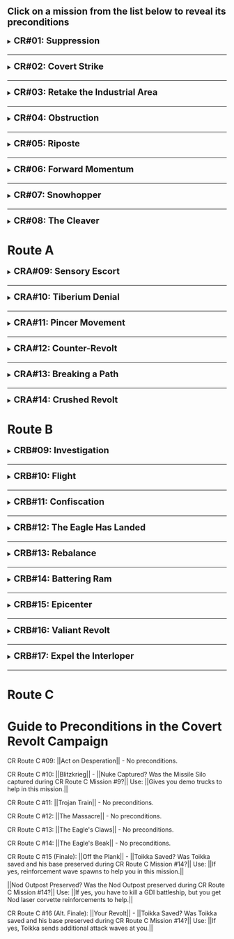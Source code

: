 <h2>Click on a mission from the list below to reveal its preconditions</h2>

<details id="cr01" style="margin-bottom: 20px">
<summary><p style="font-size:20px;display:inline;font-weight:bold;cursor:pointer">CR#01: Suppression</summary>

### Preconditions Unlocked In This Mission:
* Destroy the church in the town at the east side of the map, near the Communication Center that you must capture for the first objective. 
	* Unlocks the precondition **Church #1 Destroyed?** in [CR#02](#cr02).

### Preconditions Used In This Mission:
* None.

</details>

* * *

<details id="cr02" style="margin-bottom: 20px">
<summary><p style="font-size:20px;display:inline;font-weight:bold;cursor:pointer">CR#02: Covert Strike</summary>

### Preconditions Unlocked In This Mission:
* Destroy the church at the south side of the map with the precondition **Church #1 Destroyed?** enabled. 
	* Unlocks the precondition **Church #2 Destroyed?** in [CR#03](#cr03).

### Preconditions Used In This Mission:
* **Church #1 Destroyed?** - Whether the church in the civilian village was destroyed in [CR#01](#cr01).
	* Effect: The priest at the church betrays you, unleashing two attack dogs at you when you approach the church. Required to unlock Route C.

</details>

* * *
   
<details id="cr03" style="margin-bottom: 20px">
<summary><p style="font-size:20px;display:inline;font-weight:bold;cursor:pointer">CR#03: Retake the Industrial Area</summary>

### Preconditions Unlocked In This Mission:
* Destroy the church at the south-east side of the map with the precondition **Church #2 Destroyed?** enabled. 
	* Unlocks the precondition **Church #3 Destroyed?** in [CR#04](#cr04) and [CR#05](#cr05).
* Capture and Keep the Oil Refineries at the north western part of the map. Unlocks the precondition **Oil Refineries Captured?** in [CR#05](#cr05).

### Preconditions Used In This Mission:
* **Church #2 Destroyed?** - Whether the church in the south part of the region was destroyed in [CR#02](#cr02).
	* Effect: The civilians launch an attack wave on you during the mission. Required to unlock Route C.

</details>
   
* * *

<details id="cr04" style="margin-bottom: 20px">
<summary><p style="font-size:20px;display:inline;font-weight:bold;cursor:pointer">CR#04: Obstruction</summary>

### Preconditions Unlocked In This Mission:
* None.

### Preconditions Used In This Mission:
* **Church #3 Destroyed?** - Whether the church in the civilian village was destroyed in [CR#03](#cr03).
	* Effect: The civilians launch an attack on your forces when you come near a civilian hub located to the west of the final objective.

</details>
   
* * *

<details id="cr05" style="margin-bottom: 20px">
<summary><p style="font-size:20px;display:inline;font-weight:bold;cursor:pointer">CR#05: Riposte</summary>

### Preconditions Unlocked In This Mission:
* Destroy the 3 remaining churches found on this map at the south, southeast and north positions with the **Church #3 Destroyed?** precondition enabled. 
	* Unlocks the precondition **All Churches Destroyed?** in [CR#06](#cr06) and [CR#07](#cr07).

### Preconditions Used In This Mission:
* **Church #3 Destroyed?** - Whether the church in the civilian village was destroyed in [CR#03](#cr03).
	* Effect: The civilians periodically spawn hostile militia forces and attack your forces and base. Required to unlock Route C.
* **Oil Refineries Captured** - Whether the northwestern Oil Refineries were captured and preserved during [CR#03](#cr03).
	* Effect: Grants 3000 additional credits some time after getting an MCV.

</details>
   
* * *

<details id="cr06" style="margin-bottom: 20px">
<summary><p style="font-size:20px;display:inline;font-weight:bold;cursor:pointer">CR#06: Forward Momentum</summary>

### Preconditions Unlocked In This Mission:
* Destroy the 3 Shore Artillery located at the north west section of the map. 
	* Unlocks the **Extra Naval Route Opened?** precondition in [CR#07](#cr07).

### Preconditions Used In This Mission:
* **All Churches Destroyed?** - Whether all 5 churches were destroyed in [CR#01](#cr01), [CR#02](#cr02), [CR#03](#cr03) and [CR#05](#cr05).
	* Effect: The civilians sabotage the bridge connecting to the east island from the south. The player and the civilians are hostile to each other.

</details>
   
* * *

<details id="cr07" style="margin-bottom: 20px">
<summary><p style="font-size:20px;display:inline;font-weight:bold;cursor:pointer">CR#07: Snowhopper</summary>

### Preconditions Unlocked In This Mission:
* Evacuate the civilians at the southern island by destroying the Shore Artillery preventing the transport from leaving. Can only be done with the **All Churches Destroyed?** precondition set to "No". Unlocks the **Civilians Evacuated?** precondition in [CR#08](#cr08).
* Kill all the civilians at the southern island and the Soviet base that accompanies them. Can only be done with the **All Churches Destroyed** set to "Yes". 
	* Unlocks the **Civilian Village Destroyed?** precondition in [CR#08](#cr08).

### Preconditions Used In This Mission:
* **Extra Naval Route Opened?** - Whether the 3 Shore Artillery were destroyed at [CR#06](#cr06).
	* Effect: Spawns an additional GDI reinforcements of 3 Frigates and 2 Gunboats some time after reaching the second main island. 
* **All Churches Destroyed?** - Whether all 5 churches were destroyed in [CR#01](#cr01), [CR#02](#cr02), [CR#03](#cr03) and [CR#05](#cr05).
	* Effect: The civilians become allies with the Soviets, assisting them in creating a base at the southern island. Adds a new mandatory objective to destroy the new southern Soviet base and the entire village, and adjusts some of the behaviors of the map, such as when certain reinforcements arrive.

</details>
   
* * *

<details id="cr08" style="margin-bottom: 20px">
<summary><p style="font-size:20px;display:inline;font-weight:bold;cursor:pointer">CR#08: The Cleaver</summary>

### Preconditions Unlocked In This Mission:
* None.

### Preconditions Used In This Mission:
* **Civilians Evacuated?** - Whether the civilians evacuated in [CR#07](#cr07).
	* Effect: Allows the player to investigate the outskirts of the village, which unlocks Route B.
* **Civilian Village Destroyed?** - Whether the civilian village was destroyed in [CR#07](#cr07).
	* Effect: Turns the civilian population against the player, siding with Nod and Soviet. Spawns dangerous waves of armed civilians militants that carry various firearms trying to take you down. Completing this mission with this precondition active will unlock Route C.

### Important Notes For This Mission:
* As long as **Civilian Village Destroyed?** precondition is set to "No", the player will automatically unlock Route A by beating this mission.
* This mission's preconditions are mutually exclusive. If both of the preconditions are set to "Yes", the game client will show a message to the player explaining that the mission cannot be launched using this preconditions set. The player will have to set at least one of the two preconditions to "No" to launch the mission.

</details>
   


# Route A

<details id="cra09" style="margin-bottom: 20px">
<summary><p style="font-size:20px;display:inline;font-weight:bold;cursor:pointer">CRA#09: Sensory Escort</summary>

### Preconditions Unlocked In This Mission:
* Destroy the Nod units located south of the civilian village, along the shore, freeing the GDI units from being sieged. 
	* Unlocks the **GDI Forces Freed?** precondition in [CRA#10](#cra10).

### Preconditions Used In This Mission:
* None.

</details>
   
* * *

<details id="cra10" style="margin-bottom: 20px">
<summary><p style="font-size:20px;display:inline;font-weight:bold;cursor:pointer">CRA#10: Tiberium Denial</summary>

### Preconditions Unlocked In This Mission:
* Destroy the cluster of 6 power plants located at the southeast Soviet base. 
	* Unlocks the **Power Facility Destroyed?** precondition in [CRA#12](#cra12).

### Preconditions Used In This Mission:
* **GDI Forces Freed?** - Whether the GDI forces released from the Nod siege in [CRA#09](#cra09).
	* Effect: Grants a GDI reinforcement of 2 Mammoths and 3 Grenade Launchers to the player after some time through the sea to the west.

</details>
   
* * *

<details id="cra11" style="margin-bottom: 20px">
<summary><p style="font-size:20px;display:inline;font-weight:bold;cursor:pointer">CRA#11: Pincer Movement</summary>

### Preconditions Unlocked In This Mission:
* None.

### Preconditions Used In This Mission:
* None.

</details>
   
* * *

<details id="cra12" style="margin-bottom: 20px">
<summary><p style="font-size:20px;display:inline;font-weight:bold;cursor:pointer">CRA#12: Counter-Revolt</summary>

### Preconditions Unlocked In This Mission:
* Destroy the two Nod bases on the north of the map.
	* Unlocks the **Nod City Base Destroyed?** precondition in [CRA#14](#cra14).

### Preconditions Used In This Mission:
* **Power Facility Destroyed?** - Whether the power plant cluster at the south-eastern Soviet base were destroyed in [CRA#10](#cra10).
	* Effect: Disables most of the Tesla Coils on the map.

</details>
   
* * *

<details id="cra13" style="margin-bottom: 20px">
<summary><p style="font-size:20px;display:inline;font-weight:bold;cursor:pointer">CRA#13: Breaking a Path</summary>

### Preconditions Unlocked In This Mission:
* Destroy the Soviet and Nod forces laying siege on Toikka's forces located to the south.
	* Unlocks the **Co-Commander's Forces Saved?** precondition in [CRA#14](#cra14).

### Preconditions Used In This Mission:
* None.

</details>
   
* * *

<details id="cra14" style="margin-bottom: 20px">
<summary><p style="font-size:20px;display:inline;font-weight:bold;cursor:pointer">CRA#14: Crushed Revolt</summary>

### Preconditions Unlocked In This Mission:
* None.

### Preconditions Used In This Mission:
* **Co-Commander's Forces Saved?** - Whether Toikka's forces were released from the Nod and Soviet siege in [CRA#13](#cra13).
	* Effect: Grants reinforcements of 4 Light Tanks, 4 Rangers, 6 Tank Destroyers, and an APC holding 3 Machine Gunners and 2 Rocket Soldiers after some time. 
* **Nod City Base Destroyed?** - Whether the couple Nod bases were destroyed in [CRA#12](#cra12).
	* Effect: Grants an AI controlled GDI reinforcements of 10 Mammoth Tanks, 8 Medium Tanks, 4 MLRSs, 8 Grenade Launchers, 2 Orcas and 1 A-10 to assist you in the fight. 

### Important Notes For This Mission:
* This is the finale for Route A. The ending that the player gets is based on whether the **Co-Commander's Forces Saved?** precondition is set to "Yes". 
	* If the precondition was set to "No", the player will get Ending I. Otherwise, the player will get Ending II.
* At the north side of the map, near the Metallic Nod's temple, there is a Comm. Center that can be captured. Doing so unlocks a bonus mission that will be introduced later to the campaign.

</details>
   


# Route B

<details id="crb09" style="margin-bottom: 20px">
<summary><p style="font-size:20px;display:inline;font-weight:bold;cursor:pointer">CRB#09: Investigation</summary>

### Preconditions Unlocked In This Mission:
* Infiltrate the Radar Dome inside Ivanov's base. 
	* Unlocks the **Radar Spied?** precondition in [CRB#11](#crb11).

### Preconditions Used In This Mission:
* None.

</details>
   
* * *

<details id="crb10" style="margin-bottom: 20px">
<summary><p style="font-size:20px;display:inline;font-weight:bold;cursor:pointer">CRB#10: Flight</summary>

### Preconditions Unlocked In This Mission:
* Locate the Harvester at the south east of the map and preserve it until the mission is completed.
	* Unlocks the **Ore Truck Saved?** precondition in [CRB#11](#crb11).

### Preconditions Used In This Mission:
* None.

</details>
   
* * *

<details id="crb11" style="margin-bottom: 20px">
<summary><p style="font-size:20px;display:inline;font-weight:bold;cursor:pointer">CRB#11: Confiscation</summary>

### Preconditions Unlocked In This Mission:
* Capture the Communication Center at the south-east position of the map.
	* Unlocks the **Radar Captured?** precondition in [CRB#12](#crb12).

### Preconditions Used In This Mission:
* **Radar Spied?** - Whether the Spy has infiltrated the Radar Dome at Ivanov's base in [CRB#09](#crb09).
	* Effect: Reveals key positions in all enemy bases and outposts, alongside the Soviet's War Factory and a group of 4 Oil Refineries. This occurs some time after the game starts.

* **Ore Truck Saved** - Whether the Ore Truck was found and preserved in [CRB#10](#crb10).
	* Effect: Spawns an additional Ore Truck near the starting position shortly after capturing the Ore Refinery in the outpost.

</details>
   
* * *

<details id="crb12" style="margin-bottom: 20px">
<summary><p style="font-size:20px;display:inline;font-weight:bold;cursor:pointer">CRB#12: The Eagle Has Landed</summary>

### Preconditions Unlocked In This Mission:
* None.

### Preconditions Used In This Mission:
* **Radar Captured?** - Whether the Comm. Center was captured in [CRB#11](#crb11).
	* Effect: Disables the civilians from spawning forces to attack your forces.

</details>
   
* * *

<details id="crb13" style="margin-bottom: 20px">
<summary><p style="font-size:20px;display:inline;font-weight:bold;cursor:pointer">CRB#13: Rebalance</summary>

### Preconditions Unlocked In This Mission:
* Locate the supply truck at the south-east of the map, and bring it in front of the church near GDI's starting point, a bit to the north east.
	* Unlocks the **Truck Brought To Church?** precondition in [CRB#15](#crb15).

### Preconditions Used In This Mission:
* None.

</details>
   
* * *

<details id="crb14" style="margin-bottom: 20px">
<summary><p style="font-size:20px;display:inline;font-weight:bold;cursor:pointer">CRB#14: Battering Ram</summary>

### Preconditions Unlocked In This Mission:
* Use an engineer to repair the ruined civilian villa located at the east side of the map, past the river. Then, make sure Yarvelja, which comes out of the structure as a Soviet Commando (looks like Volkov) survives until the end of the mission.
	* Unlocks the **Accept Yarvelja's Offer?** precondition in [CRB#15](3crb15).

### Preconditions Used In This Mission:
* None.

</details>
   
* * *

<details id="crb15" style="margin-bottom: 20px">
<summary><p style="font-size:20px;display:inline;font-weight:bold;cursor:pointer">CRB#15: Epicenter</summary>

### Preconditions Unlocked In This Mission:
* With the **Accept Yarvelja's Offer** precondition set to "Yes", make sure Yarvelja makes it safely to the Soviet base at the northeast position to start a ceasefire with the Soviets. Then, beat the mission without letting the ceasefire be broken (see the precondition for more information).
	* Unlocks the **Peace with Neo-Soviets?** precondition in [CRB#16](#crb16) and [CRB#17](#crb17).

* Intercept a supply truck holding chemical barrels that travels from the southeast through the Nod base to the Government base at the southwest. This truck spawns at a random time some time after the destroying the SAM Sites. 
	* Unlocks the **Chem Truck Intercepted?** precondition in [CRB#16](#crb16).

### Preconditions Used In This Mission:
* **Truck Brought To Church?**- Whether the supply truck has been brought to the church in [CRB#13](#crb13).
	* Effect: Spawns reinforcements of 4 Machine Gunners at the church at the north position of the map some time after destroying the SAM sites.

* **Accept Yarvelja's Offer?** - Whether you have liberated Yarvelja and accepted his ceasfire offer in [CRB#14](#crb14).
	* Effect: Yarvelja will travel through the northern part of the map, reaching the Soviet base at the northeast, triggering a ceasefire between your forces and the Soviets. This ceasefire can be broken by Soviet units or structure taking damage. Additionally, Nod will eventually launch an attack wave at the Soviets using GDI units. If not intercepted, this attack wave will break the ceasefire.	
	* Note: if this precondition is set to "No", the Soviets will be hostile to you and periodically send attack waves to your base. In order to win, you will have to eliminate the Soviets as well, in addition to the usual Government and Nod. If the precondition is set to "Yes", you do not have to eliminate the Soviets to win.

</details>
   
* * *

<details id="crb16" style="margin-bottom: 20px">
<summary><p style="font-size:20px;display:inline;font-weight:bold;cursor:pointer">CRB#16: Valiant Revolt</summary>

### Preconditions Unlocked In This Mission:
* Keep the City Council (Stock Exchange model) intact, and do not let 15 or more civilian buildings in the city to be destroyed the end of the mission. You may capture the City Council for yourself to generate funds, but you must keep it intact.
	* Unlocks the **City Preserved?** precondition in [CRB#17](#crb17).

### Preconditions Used In This Mission:
* **Chem Truck Intercepted?** - Whether the supply truck carrying chemical barrels has been intercepted in [CRB#15](#crb15).
	* Effect: Removes chemical warheads from the Battle Rig's attacks and halves its HP.

* **Peace with Neo-Soviets?** - Whether the ceasefire with the Soviets remained intact through the end of the [CRB#15](#crb15).
	* Effect: After a long time, the Soviets will show up with reinforcements consisting of Yarvelja, 6 Heavy Tanks, 4 Tesla Tanks, and a Soviet MCV. Those forces are under your control, allowing you to build Soviet tech.

</details>
   
* * *

<details id="crb17" style="margin-bottom: 20px">
<summary><p style="font-size:20px;display:inline;font-weight:bold;cursor:pointer">CRB#17: Expel the Interloper</summary>

### Preconditions Unlocked In This Mission:
* None.

### Preconditions Used In This Mission:
* **Peace with Neo-Soviets?** - Whether the ceasefire with the Soviets remained intact through the end of the [CRB#15](#crb15).
	* Effect: Deteremines who will be the force assisting Nod that the player must also eliminate and the reinforcements that the player gets when that force arrives. If set to "Yes", the player will have to eliminate a Government base and get reinforcements of 5 Heavy Tanks, 6 V2 Launchers, and 4 Soviet Mammoth Tanks. Otherwise, the player will have to eliminate a Soviet base instead and gain a reinforcements of 4 Tank Destroyers, 5 Artillery, 8 Machine Gunners, 2 Medics and 2 Mechanics.

* **City Preserved?** - Whether the city the City Council remained relatively intact in [CRB#16](#crb16).
	* Effect: Affects which ending you get upon completing this mission.

### Important Notes For This Mission:
* This is the finale for Route B. The ending that the player gets is based on the combination of both the **Peace with Neo-Soviets?** and the **City Preserved?** preconditions that were played in this mission. Each combination grants a different ending.
	* If both **Peace with Neo-Soviets?** and **City Preserved?** are set to "No", the player will get ending III.
	* If **Peace with Neo-Soviets?** is set to "Yes" but **City Preserved?** is set to "No", the player will get ending IV.
	* If **Peace with Neo-Soviets?** is set to "No" but **City Preserved?** is set to "Yes", the player will get ending V.
	* If both **Peace with Neo-Soviets?** and **City Preserved?** are set to "Yes", the player will get ending VI.

</details>
   
* * *

# Route C



# Guide to Preconditions in the Covert Revolt Campaign

CR Route C #09: ||Act on Desperation|| - No preconditions.

CR Route C #10: ||Blitzkrieg|| - ||Nuke Captured? Was the Missile Silo captured during CR Route C Mission #9?|| Use: ||Gives you demo trucks to help in this mission.||

CR Route C #11: ||Trojan Train|| - No preconditions.

CR Route C #12: ||The Massacre|| - No preconditions.

CR Route C #13: ||The Eagle's Claws|| - No preconditions.

CR Route C #14: ||The Eagle's Beak|| - No preconditions.

CR Route C #15 (Finale): ||Off the Plank|| - ||Toikka Saved? Was Toikka saved and his base preserved during CR Route C Mission #14?|| Use: ||If yes, reinforcement wave spawns to help you in this mission.||

||Nod Outpost Preserved? Was the Nod Outpost preserved during CR Route C Mission #14?|| Use: ||If yes, you have to kill a GDI battleship, but you get Nod laser corvette reinforcements to help.||

CR Route C #16 (Alt. Finale): ||Your Revolt|| - ||Toikka Saved? Was Toikka saved and his base preserved during CR Route C Mission #14?|| Use: ||If yes, Toikka sends additional attack waves at you.||
